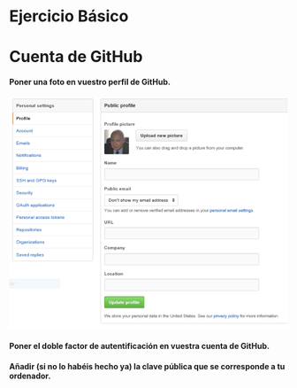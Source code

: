 # Ejercicio Básico

Cuenta de GitHub
==========================================

#### Poner una foto en vuestro perfil de GitHub.


![vc](images/Foto.PNG)


#### Poner el doble factor de autentificación en vuestra cuenta de GitHub.

#### Añadir (si no lo habéis hecho ya) la clave pública que se corresponde a tu ordenador.
